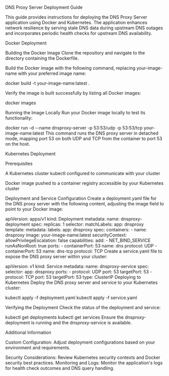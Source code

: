 DNS Proxy Server Deployment Guide

This guide provides instructions for deploying the DNS Proxy Server application using Docker and Kubernetes. The application enhances network resilience by serving stale DNS data during upstream DNS outages and incorporates periodic health checks for upstream DNS availability.

Docker Deployment

Building the Docker Image
Clone the repository and navigate to the directory containing the Dockerfile.

Build the Docker image with the following command, replacing your-image-name with your preferred image name:

docker build -t your-image-name:latest .

Verify the image is built successfully by listing all Docker images:

docker images

Running the Image Locally
Run your Docker image locally to test its functionality:

docker run -d --name dnsproxy-server -p 53:53/udp -p 53:53/tcp your-image-name:latest
This command runs the DNS proxy server in detached mode, mapping port 53 on both UDP and TCP from the container to port 53 on the host.

Kubernetes Deployment

Prerequisites

A Kubernetes cluster
kubectl configured to communicate with your cluster

Docker image pushed to a container registry accessible by your Kubernetes cluster

Deployment and Service Configuration
Create a deployment.yaml file for the DNS proxy server with the following content, adjusting the image field to point to your Docker image:

apiVersion: apps/v1
kind: Deployment
metadata:
  name: dnsproxy-deployment
spec:
  replicas: 1
  selector:
    matchLabels:
      app: dnsproxy
  template:
    metadata:
      labels:
        app: dnsproxy
    spec:
      containers:
      - name: dnsproxy
        image: your-image-name:latest
        securityContext:
          allowPrivilegeEscalation: false
          capabilities:
            add:
            - NET_BIND_SERVICE
          runAsNonRoot: true
        ports:
        - containerPort: 53
          name: dns
          protocol: UDP
        - containerPort: 53
          name: dns-tcp
          protocol: TCP
Create a service.yaml file to expose the DNS proxy server within your cluster:


apiVersion: v1
kind: Service
metadata:
  name: dnsproxy-service
spec:
  selector:
    app: dnsproxy
  ports:
    - protocol: UDP
      port: 53
      targetPort: 53
    - protocol: TCP
      port: 53
      targetPort: 53
  type: ClusterIP
Deploying to Kubernetes
Deploy the DNS proxy server and service to your Kubernetes cluster:

kubectl apply -f deployment.yaml
kubectl apply -f service.yaml

Verifying the Deployment
Check the status of the deployment and service:

kubectl get deployments
kubectl get services
Ensure the dnsproxy-deployment is running and the dnsproxy-service is available.

Additional Information

Custom Configuration: Adjust deployment configurations based on your environment and requirements.

Security Considerations: Review Kubernetes security contexts and Docker security best practices.
Monitoring and Logs: Monitor the application's logs for health check outcomes and DNS query handling.
